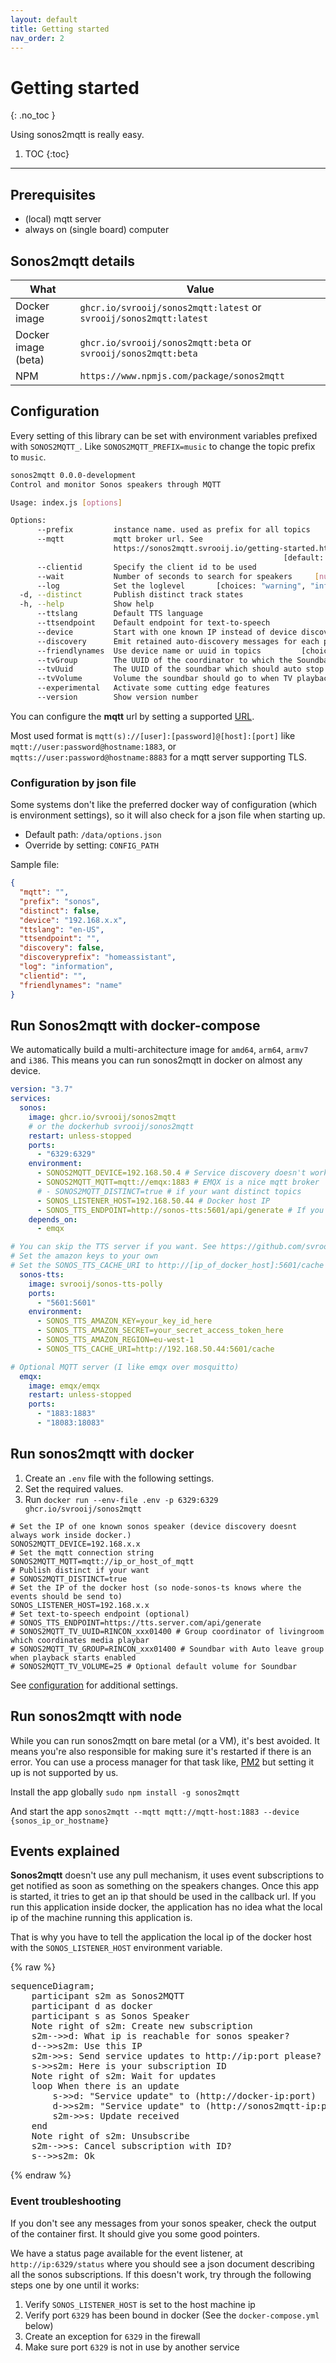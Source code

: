 ```yaml
---
layout: default
title: Getting started
nav_order: 2
---
```


# Getting started
{: .no_toc }

Using sonos2mqtt is really easy.

1. TOC
{:toc}

---

## Prerequisites

- (local) mqtt server
- always on (single board) computer

## Sonos2mqtt details

| What | Value |
|------|-------|
| Docker image | `ghcr.io/svrooij/sonos2mqtt:latest` or `svrooij/sonos2mqtt:latest`|
| Docker image (beta) | `ghcr.io/svrooij/sonos2mqtt:beta` or `svrooij/sonos2mqtt:beta`|
| NPM | `https://www.npmjs.com/package/sonos2mqtt` |

## Configuration

Every setting of this library can be set with environment variables prefixed with `SONOS2MQTT_`. Like `SONOS2MQTT_PREFIX=music` to change the topic prefix to `music`.

```bash
sonos2mqtt 0.0.0-development
Control and monitor Sonos speakers through MQTT

Usage: index.js [options]

Options:
      --prefix         instance name. used as prefix for all topics     [default: "sonos"]
      --mqtt           mqtt broker url. See
                       https://sonos2mqtt.svrooij.io/getting-started.html#configuration
                                                             [default: "mqtt://127.0.0.1"]
      --clientid       Specify the client id to be used
      --wait           Number of seconds to search for speakers     [number] [default: 30]
      --log            Set the loglevel       [choices: "warning", "information", "debug"]
  -d, --distinct       Publish distinct track states                             [boolean]
  -h, --help           Show help                                                 [boolean]
      --ttslang        Default TTS language                             [default: "en-US"]
      --ttsendpoint    Default endpoint for text-to-speech
      --device         Start with one known IP instead of device discovery.
      --discovery      Emit retained auto-discovery messages for each player.    [boolean]
      --friendlynames  Use device name or uuid in topics         [choices: "name", "uuid"]
      --tvGroup        The UUID of the coordinator to which the Soundbar should be joined
      --tvUuid         The UUID of the soundbar which should auto stop the tvGroup
      --tvVolume       Volume the soundbar should go to when TV playback starts
      --experimental   Activate some cutting edge features                       [boolean]
      --version        Show version number                                       [boolean]
```

You can configure the **mqtt** url by setting a supported [URL](https://nodejs.org/api/url.html#url_constructor_new_url_input_base).

Most used format is `mqtt(s)://[user]:[password]@[host]:[port]` like `mqtt://user:password@hostname:1883`, or `mqtts://user:password@hostname:8883` for a mqtt server supporting TLS.

### Configuration by json file

Some systems don't like the preferred docker way of configuration (which is environment settings), so it will also check for a json file when starting up.

- Default path: `/data/options.json`
- Override by setting: `CONFIG_PATH`

Sample file:

```json
{
  "mqtt": "",
  "prefix": "sonos",
  "distinct": false,
  "device": "192.168.x.x",
  "ttslang": "en-US",
  "ttsendpoint": "",
  "discovery": false,
  "discoveryprefix": "homeassistant",
  "log": "information",
  "clientid": "",
  "friendlynames": "name"
}
```

## Run Sonos2mqtt with docker-compose

We automatically build a multi-architecture image for `amd64`, `arm64`, `armv7` and `i386`. This means you can run sonos2mqtt in docker on almost any device.

```yaml
version: "3.7"
services:
  sonos:
    image: ghcr.io/svrooij/sonos2mqtt
    # or the dockerhub svrooij/sonos2mqtt
    restart: unless-stopped
    ports:
      - "6329:6329"
    environment:
      - SONOS2MQTT_DEVICE=192.168.50.4 # Service discovery doesn't work very well inside docker, so start with one device.
      - SONOS2MQTT_MQTT=mqtt://emqx:1883 # EMQX is a nice mqtt broker
      # - SONOS2MQTT_DISTINCT=true # if your want distinct topics
      - SONOS_LISTENER_HOST=192.168.50.44 # Docker host IP
      - SONOS_TTS_ENDPOINT=http://sonos-tts:5601/api/generate # If you deployed the TTS with the same docker-compose
    depends_on:
      - emqx

# You can skip the TTS server if you want. See https://github.com/svrooij/node-sonos-ts#text-to-speech
# Set the amazon keys to your own
# Set the SONOS_TTS_CACHE_URI to http://[ip_of_docker_host]:5601/cache
  sonos-tts:
    image: svrooij/sonos-tts-polly
    ports:
      - "5601:5601"
    environment:
      - SONOS_TTS_AMAZON_KEY=your_key_id_here
      - SONOS_TTS_AMAZON_SECRET=your_secret_access_token_here
      - SONOS_TTS_AMAZON_REGION=eu-west-1
      - SONOS_TTS_CACHE_URI=http://192.168.50.44:5601/cache

# Optional MQTT server (I like emqx over mosquitto)
  emqx:
    image: emqx/emqx
    restart: unless-stopped
    ports:
      - "1883:1883"
      - "18083:18083"
```

## Run sonos2mqtt with docker

1. Create an `.env` file with the following settings.
2. Set the required values.
3. Run `docker run --env-file .env -p 6329:6329 ghcr.io/svrooij/sonos2mqtt`

```shell
# Set the IP of one known sonos speaker (device discovery doesnt always work inside docker.)
SONOS2MQTT_DEVICE=192.168.x.x
# Set the mqtt connection string
SONOS2MQTT_MQTT=mqtt://ip_or_host_of_mqtt
# Publish distinct if your want
# SONOS2MQTT_DISTINCT=true
# Set the IP of the docker host (so node-sonos-ts knows where the events should be send to)
SONOS_LISTENER_HOST=192.168.x.x
# Set text-to-speech endpoint (optional)
# SONOS_TTS_ENDPOINT=https://tts.server.com/api/generate
# SONOS2MQTT_TV_UUID=RINCON_xxx01400 # Group coordinator of livingroom which coordinates media playbar
# SONOS2MQTT_TV_GROUP=RINCON_xxx01400 # Soundbar with Auto leave group when playback starts enabled
# SONOS2MQTT_TV_VOLUME=25 # Optional default volume for Soundbar
```

See [configuration](#configuration) for additional settings.

## Run sonos2mqtt with node

While you can run sonos2mqtt on bare metal (or a VM), it's best avoided. It means you're also responsible for making sure it's restarted if there is an error. You can use a process manager for that task like, [PM2](https://pm2.keymetrics.io/docs/usage/process-management/) but setting it up is not supported by us.

Install the app globally `sudo npm install -g sonos2mqtt`

And start the app `sonos2mqtt --mqtt mqtt://mqtt-host:1883 --device {sonos_ip_or_hostname}`

## Events explained

**Sonos2mqtt** doesn't use any pull mechanism, it uses event subscriptions to get notified as soon as something on the speakers changes. Once this app is started, it tries to get an ip that should be used in the callback url. If you run this application inside docker, the application has no idea what the  local ip of the machine running this application is.

That is why you have to tell the application the local ip of the docker host with the `SONOS_LISTENER_HOST` environment variable.

{% raw %}
<pre class="mermaid">
sequenceDiagram;
    participant s2m as Sonos2MQTT
    participant d as docker
    participant s as Sonos Speaker
    Note right of s2m: Create new subscription
    s2m-->>d: What ip is reachable for sonos speaker?
    d-->>s2m: Use this IP
    s2m->>s: Send service updates to http://ip:port please?
    s->>s2m: Here is your subscription ID
    Note right of s2m: Wait for updates
    loop When there is an update
        s->>d: "Service update" to (http://docker-ip:port)
        d->>s2m: "Service update" to (http://sonos2mqtt-ip:port)
        s2m->>s: Update received
    end
    Note right of s2m: Unsubscribe
    s2m-->>s: Cancel subscription with ID?
    s-->>s2m: Ok
</pre>
{% endraw %}

### Event troubleshooting

If you don't see any messages from your sonos speaker, check the output of the container first. It should give you some good pointers.

We have a status page available for the event listener, at `http://ip:6329/status` where you should see a json document describing all the sonos subscriptions. If this doesn't work, try through the following steps one by one until it works:

1. Verify `SONOS_LISTENER_HOST` is set to the host machine ip
2. Verify port `6329` has been bound in docker (See the `docker-compose.yml` below)
3. Create an exception for `6329` in the firewall
4. Make sure port `6329` is not in use by another service

<script src="{{ "/assets/mermaid-8.14.0/mermaid.min.js" | relative_url }}"></script>
 <script>
 mermaid.initialize({startOnLoad:true});
</script>